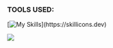 
### TOOLS USED:
[![My Skills](https://skillicons.dev/icons?i=kotlin,photoshop,firebase,)](https://skillicons.dev)

<a href="https://github.com/MarlonGarciaBermejo/HiLoCardGameApp/graphs/contributors">
  <img src="https://contrib.rocks/image?repo=MarlonGarciaBermejo/HiLoCardGameApp" />
</a>

